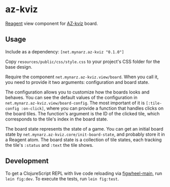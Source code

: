 # az-kviz

[Reagent](https://reagent-project.github.io) view component for [AZ-kvíz](https://cs.wikipedia.org/wiki/AZ-kv%C3%ADz) board.

## Usage

Include as a dependency: `[net.mynarz.az-kviz "0.1.0"]`

Copy `resources/public/css/style.css` to your project's CSS folder for the base design.

Require the component `net.mynarz.az-kviz.view/board`. When you call it, you need to provide it two arguments: configuration and board state.

The configuration allows you to customize how the boards looks and behaves. You can see the default values of the configuration in `net.mynarz.az-kviz.view/board-config`. The most important of it is `[:tile-config :on-click]`, where you can provide a function that handles clicks on the board tiles. The function's argument is the ID of the clicked tile, which corresponds to the tile's index in the board state.

The board state represents the state of a game. You can get an initial board state by `net.mynarz.az-kviz.core/init-board-state`, and probably store it in a Reagent atom. The board state is a collection of tile states, each tracking the tile's `:status` and `:text` the tile shows.

## Development

To get a ClojureScript REPL with live code reloading via [figwheel-main](https://figwheel.org), run `lein fig:dev`. To execute the tests, run `lein fig:test`.
